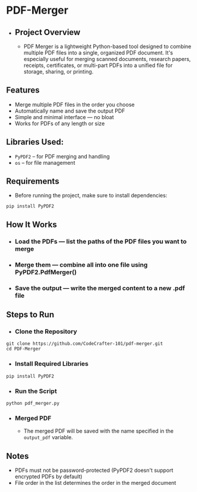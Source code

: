 # PDF-Merger
- ## Project Overview
  - PDF Merger is a lightweight Python-based tool designed to combine multiple PDF files into a single, organized PDF document. It's especially useful for merging scanned documents, research papers, receipts, certificates, or multi-part PDFs into a unified file for storage, sharing, or printing.

## Features
- Merge multiple PDF files in the order you choose
- Automatically name and save the output PDF
- Simple and minimal interface — no bloat
- Works for PDFs of any length or size


## Libraries Used:
- `PyPDF2` – for PDF merging and handling
- `os` – for file management


## Requirements
- Before running the project, make sure to install dependencies:
````
pip install PyPDF2
````

## How It Works
- ### Load the PDFs — list the paths of the PDF files you want to merge
- ### Merge them — combine all into one file using PyPDF2.PdfMerger()
- ### Save the output — write the merged content to a new .pdf file

## Steps to Run
- ### Clone the Repository
````
git clone https://github.com/CodeCrafter-101/pdf-merger.git
cd PDF-Merger
````
- ### Install Required Libraries
````
pip install PyPDF2
````
- ### Run the Script
````
python pdf_merger.py
````
- ### Merged PDF
    - The merged PDF will be saved with the name specified in the `output_pdf` variable.

## Notes
- PDFs must not be password-protected (PyPDF2 doesn't support encrypted PDFs by default)
- File order in the list determines the order in the merged document





